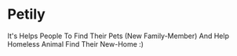 # Petily
It's Helps People To Find Their Pets (New Family-Member) And Help Homeless Animal Find Their New-Home :)
